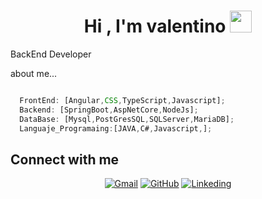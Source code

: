 <h1 align="center">Hi , I'm  valentino <img src="https://media.giphy.com/media/hvRJCLFzcasrR4ia7z/giphy.gif" width="35"></h1>
BackEnd Developer

  about me...

```javascript

  FrontEnd: [Angular,CSS,TypeScript,Javascript];
  Backend: [SpringBoot,AspNetCore,NodeJs];
  DataBase: [Mysql,PostGresSQL,SQLServer,MariaDB];
  Languaje_Programaing:[JAVA,C#,Javascript,];

```


##  Connect with me
<p align="center">
	<a href="mailto:valentinoarhuata18@gmail.com"><img img src="https://img.shields.io/badge/gmail-%23EA4335.svg?style=plastic&logo=gmail&logoColor=white" alt="Gmail"/></a>
	<a href="https://github.com/zvalentinoz"><img src="https://img.shields.io/badge/github-%23181717.svg?style=plastic&logo=github&logoColor=white" alt="GitHub"/></a>
	<a href="https://www.linkedin.com/in/valentino-arhuata-952765262/"><img src="https://cdn-icons-png.flaticon.com/512/3665/3665172.png" alt="Linkeding"></a>
</a>
	
</p>
